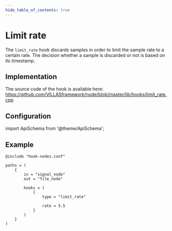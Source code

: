 ```yaml
---
hide_table_of_contents: true
---
```


# Limit rate

The `limit_rate` hook discards samples in order to limit the sample rate to a certain rate.
The decision whether a sample is discarded or not is based on its timestamp.

## Implementation

The source code of the hook is available here:
https://github.com/VILLASframework/node/blob/master/lib/hooks/limit_rate.cpp

## Configuration

import ApiSchema from '@theme/ApiSchema';

<ApiSchema id="node" example pointer="#/components/schemas/limit_rate" />

## Example

``` url="external/node/etc/examples/hooks/limit_rate.conf" title="node/etc/examples/hooks/limit_rate.conf"
@include "hook-nodes.conf"

paths = (
	{
		in = "signal_node"
		out = "file_node"

		hooks = (
			{
				type = "limit_rate"

				rate = 5.5
			}
		)
	}
)
```
